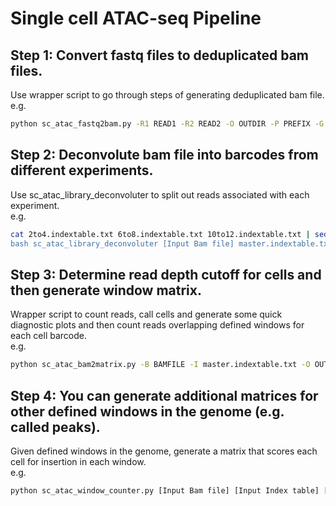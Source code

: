 # Single cell ATAC-seq Pipeline

## Step 1: Convert fastq files to deduplicated bam files.
Use wrapper script to go through steps of generating deduplicated bam file.
e.g.
```bash
python sc_atac_fastq2bam.py -R1 READ1 -R2 READ2 -O OUTDIR -P PREFIX -G GENOME
```


## Step 2: Deconvolute bam file into barcodes from different experiments.
Use sc_atac_library_deconvoluter to split out reads associated with each experiment.  
e.g.
```bash
cat 2to4.indextable.txt 6to8.indextable.txt 10to12.indextable.txt | sed -i 's/_P*//g' > master.indextable.txt'
bash sc_atac_library_deconvoluter [Input Bam file] master.indextable.txt [Output prefix] [Output extension, e.g. '.nodpus.bam']
```


## Step 3: Determine read depth cutoff for cells and then generate window matrix.  
Wrapper script to count reads, call cells and generate some quick diagnostic plots and then count reads overlapping defined windows for each cell barcode.  
e.g.
```bash
python sc_atac_bam2matrix.py -B BAMFILE -I master.indextable.txt -O OUTDIR -P PREFIX -C READCUTOFF -W WINDOWBED
```


## Step 4: You can generate additional matrices for other defined windows in the genome (e.g. called peaks).
Given defined windows in the genome, generate a matrix that scores each cell for insertion in each window.  
e.g.
```bash
python sc_atac_window_counter.py [Input Bam file] [Input Index table] [Window BED] [Output file] [Include sites with no reads? (True/False)]
```
